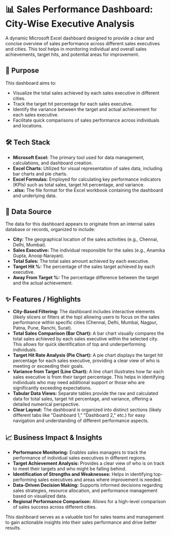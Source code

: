 # 📊 Sales Performance Dashboard: City-Wise Executive Analysis

A dynamic Microsoft Excel dashboard designed to provide a clear and concise overview of sales performance across different sales executives and cities. This tool helps in monitoring individual and overall sales achievements, target hits, and potential areas for improvement.

## 🎯 Purpose

This dashboard aims to:

* Visualize the total sales achieved by each sales executive in different cities.
* Track the target hit percentage for each sales executive.
* Identify the variance between the target and actual achievement for each sales executive.
* Facilitate quick comparisons of sales performance across individuals and locations.

## 🛠️ Tech Stack

* **Microsoft Excel:** The primary tool used for data management, calculations, and dashboard creation.
* **Excel Charts:** Utilized for visual representation of sales data, including bar charts and pie charts.
* **Excel Formulas:** Employed for calculating key performance indicators (KPIs) such as total sales, target hit percentage, and variance.
* **.xlsx:** The file format for the Excel workbook containing the dashboard and underlying data.

## 📂 Data Source

The data for this dashboard appears to originate from an internal sales database or records, organized to include:

* **City:** The geographical location of the sales activities (e.g., Chennai, Delhi, Mumbai).
* **Sales Executive:** The individual responsible for the sales (e.g., Anamika Gupta, Anoop Narayan).
* **Total Sales:** The total sales amount achieved by each executive.
* **Target Hit %:** The percentage of the sales target achieved by each executive.
* **Away From Target %:** The percentage difference between the target and the actual achievement.

## ✨ Features / Highlights

* **City-Based Filtering:** The dashboard includes interactive elements (likely slicers or filters at the top) allowing users to focus on the sales performance within specific cities (Chennai, Delhi, Mumbai, Nagpur, Patna, Pune, Ranchi, Surat).
* **Total Sales Comparison (Bar Chart):** A bar chart visually compares the total sales achieved by each sales executive within the selected city. This allows for quick identification of top and underperforming individuals.
* **Target Hit Rate Analysis (Pie Chart):** A pie chart displays the target hit percentage for each sales executive, providing a clear view of who is meeting or exceeding their goals.
* **Variance from Target (Line Chart):** A line chart illustrates how far each sales executive is from their target percentage. This helps in identifying individuals who may need additional support or those who are significantly exceeding expectations.
* **Tabular Data Views:** Separate tables provide the raw and calculated data for total sales, target hit percentage, and variance, offering a detailed numerical perspective.
* **Clear Layout:** The dashboard is organized into distinct sections (likely different tabs like "Dashboard 1," "Dashboard 2," etc.) for easy navigation and understanding of different performance aspects.

## 📈 Business Impact & Insights

* **Performance Monitoring:** Enables sales managers to track the performance of individual sales executives in different regions.
* **Target Achievement Analysis:** Provides a clear view of who is on track to meet their targets and who might be falling behind.
* **Identification of Strengths and Weaknesses:** Helps in identifying top-performing sales executives and areas where improvement is needed.
* **Data-Driven Decision Making:** Supports informed decisions regarding sales strategies, resource allocation, and performance management based on visualized data.
* **Regional Performance Comparison:** Allows for a high-level comparison of sales success across different cities.

This dashboard serves as a valuable tool for sales teams and management to gain actionable insights into their sales performance and drive better results.
